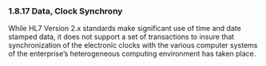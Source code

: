### 1.8.17 Data, Clock Synchrony

While HL7 Version 2.x standards make significant use of time and date stamped data, it does not support a set of transactions to insure that synchronization of the electronic clocks with the various computer systems of the enterprise’s heterogeneous computing environment has taken place.
